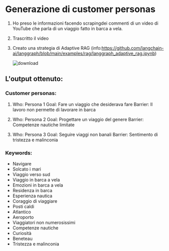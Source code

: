 # Generazione di customer personas

1. Ho preso le informazioni facendo scrapingdei commenti di un video di YouTube che parla di un viaggio fatto in barca a vela.
2. Trascritto il video
3. Creato una strategia di Adaptive RAG (info:https://github.com/langchain-ai/langgraph/blob/main/examples/rag/langgraph_adaptive_rag.ipynb)

   ![download](https://github.com/user-attachments/assets/0b685abe-afb2-4d0c-a5f5-70408a00d470)


## L'output ottenuto:

### Customer personas:

1. Who: Persona 1
   Goal: Fare un viaggio che desiderava fare
   Barrier: Il lavoro non permette di lavorare in barca

2. Who: Persona 2
   Goal: Progettare un viaggio del genere
   Barrier: Competenze nautiche limitate

3. Who: Persona 3
   Goal: Seguire viaggi non banali
   Barrier: Sentimento di tristezza e malinconia

### Keywords:
- Navigare
- Solcato i mari
- Viaggio verso sud
- Viaggio in barca a vela
- Emozioni in barca a vela
- Residenza in barca
- Esperienza nautica
- Coraggio di viaggiare
- Posti caldi
- Atlantico
- Aeroporto
- Viaggiatori non numerosissimi
- Competenze nautiche
- Curiosità
- Beneteau
- Tristezza e malinconia
